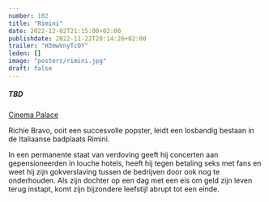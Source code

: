 ```yaml
---
number: 102
title: "Rimini"
date: 2022-12-02T21:15:00+02:00
publishdate: 2022-11-22T20:14:26+02:00
trailer: "H3mwVnyTcOY"
leden: []
image: "posters/rimini.jpg"
draft: false
---
```


##### TBD

[Cinema Palace](https://cinema-palace.be/nl/film/rimini)

Richie Bravo, ooit een succesvolle popster, leidt een losbandig bestaan in de Italiaanse badplaats Rimini.
<!--more-->
In een permanente staat van verdoving geeft hij concerten aan gepensioneerden in louche hotels,
heeft hij tegen betaling seks met fans en weet hij zijn gokverslaving tussen de bedrijven door ook
nog te onderhouden. Als zijn dochter op een dag met een eis om geld zijn leven terug instapt,
komt zijn bijzondere leefstijl abrupt tot een einde.
